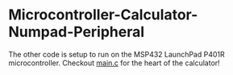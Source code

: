 # Microcontroller-Calculator-Numpad-Peripheral

The other code is setup to run on the MSP432 LaunchPad P401R microcontroller. Checkout [main.c](https://github.com/benjaminrhansen/Microcontroller-Calculator-Numpad-Peripheral/blob/main/main.c) for the heart of the calculator!
